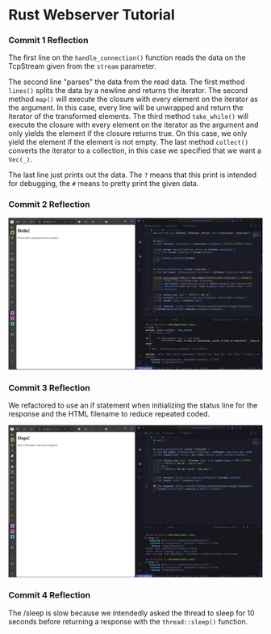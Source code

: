 # Rust Webserver Tutorial

### Commit 1 Reflection

The first line on the `handle_connection()` function reads the data on the TcpStream given from the `stream` parameter.

The second line "parses" the data from the read data. The first method `lines()` splits the data by a newline and returns the iterator. The second method `map()` will execute the closure with every element on the iterator as the argument. In this case, every line will be unwrapped and return the iterator of the transformed elements. The third method `take_while()` will execute the closure with every element on the iterator as the argument and only yields the element if the closure returns true. On this case, we only yield the element if the element is not empty. The last method `collect()` converts the iterator to a collection, in this case we specified that we want a `Vec(_)`.

The last line just prints out the data. The `?` means that this print is intended for debugging, the `#` means to pretty print the given data.

### Commit 2 Reflection

![Commit 2 screen capture](/assets/images/commit2.png)

### Commit 3 Reflection

We refactored to use an if statement when initializing the status line for the response and the HTML filename to reduce repeated coded.

![Commit 3 screen capture](/assets/images/commit3.png)

### Commit 4 Reflection

The /sleep is slow because we intendedly asked the thread to sleep for 10 seconds before returning a response with the ```thread::sleep()``` function.